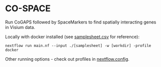 # CO-SPACE

Run CoGAPS followed by SpaceMarkers to find spatially interacting genes in Visium data.

Locally with docker installed (see [samplesheet.csv](samplesheet.csv) for reference):

```
nextflow run main.nf --input ./[samplesheet] -w [workdir] -profile docker
```

Other running options - check out profiles in [nextflow.config](samplesheet.csv).
